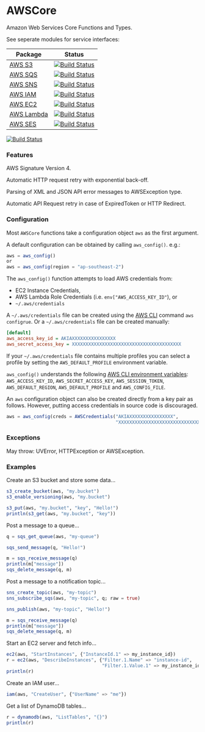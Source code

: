 # AWSCore

Amazon Web Services Core Functions and Types.

See seperate modules for service interfaces:

| Package | Status |
| --------| ------ |
| [AWS S3](http://github.com/samoconnor/AWSS3.jl) | [![Build Status](https://travis-ci.org/samoconnor/AWSS3.jl.svg)](https://travis-ci.org/samoconnor/AWSS3.jl) |
| [AWS SQS](http://github.com/samoconnor/AWSSQS.jl) | [![Build Status](https://travis-ci.org/samoconnor/AWSSQS.jl.svg)](https://travis-ci.org/samoconnor/AWSSQS.jl) |
| [AWS SNS](http://github.com/samoconnor/AWSSNS.jl) | [![Build Status](https://travis-ci.org/samoconnor/AWSSNS.jl.svg)](https://travis-ci.org/samoconnor/AWSSNS.jl) |
| [AWS IAM](http://github.com/samoconnor/AWSIAM.jl) | [![Build Status](https://travis-ci.org/samoconnor/AWSIAM.jl.svg)](https://travis-ci.org/samoconnor/AWSIAM.jl) |
| [AWS EC2](http://github.com/samoconnor/AWSEC2.jl) | [![Build Status](https://travis-ci.org/samoconnor/AWSEC2.jl.svg)](https://travis-ci.org/samoconnor/AWSEC2.jl) |
| [AWS Lambda](http://github.com/samoconnor/AWSLambda.jl) | [![Build Status](https://travis-ci.org/samoconnor/AWSLambda.jl.svg)](https://travis-ci.org/samoconnor/AWSLambda.jl) |
| [AWS SES](http://github.com/samoconnor/AWSSES.jl) | [![Build Status](https://travis-ci.org/samoconnor/AWSSES.jl.svg)](https://travis-ci.org/samoconnor/AWSSES.jl) |

[![Build Status](https://travis-ci.org/samoconnor/AWSCore.jl.svg)](https://travis-ci.org/samoconnor/AWSCore.jl)

### Features

AWS Signature Version 4.

Automatic HTTP request retry with exponential back-off.

Parsing of XML and JSON API error messages to AWSException type.

Automatic API Request retry in case of ExpiredToken or HTTP Redirect.



### Configuration

Most `AWSCore` functions take a configuration object `aws` as the first argument.

A default configuration can be obtained by calling `aws_config()`. e.g.:

```julia
aws = aws_config()
or
aws = aws_config(region = "ap-southeast-2")
```

The `aws_config()` function attempts to load AWS credentials from:

 - EC2 Instance Credentials,
 - AWS Lambda Role Credentials (i.e. `env["AWS_ACCESS_KEY_ID"`), or
 - `~/.aws/credentials`

A `~/.aws/credentials` file can be created using the
[AWS CLI](https://aws.amazon.com/cli/) command `aws configrue`.
Or a `~/.aws/credentials` file can be created manually:

```ini
[default]
aws_access_key_id = AKIAXXXXXXXXXXXXXXXX
aws_secret_access_key = XXXXXXXXXXXXXXXXXXXXXXXXXXXXXXXXXXXXXXXX
```

If your `~/.aws/credentials` file contains multiple profiles you can
select a profile by setting the `AWS_DEFAULT_PROFILE` environment variable.

`aws_config()` understands the following [AWS CLI environment
variables](http://docs.aws.amazon.com/cli/latest/userguide/cli-chap-getting-started.html#cli-environment):
`AWS_ACCESS_KEY_ID`, `AWS_SECRET_ACCESS_KEY`, `AWS_SESSION_TOKEN`,
`AWS_DEFAULT_REGION`, `AWS_DEFAULT_PROFILE` and `AWS_CONFIG_FILE`.


An `aws` configuration object can also be created directly from a key pair
as follows. However, putting access credentials in source code is discouraged.

```julia
aws = aws_config(creds = AWSCredentials("AKIAXXXXXXXXXXXXXXXX",
                                        "XXXXXXXXXXXXXXXXXXXXXXXXXXXXXXXXXXX"))
```


### Exceptions

May throw: UVError, HTTPException or AWSException.


### Examples


Create an S3 bucket and store some data...

```julia
s3_create_bucket(aws, "my.bucket")
s3_enable_versioning(aws, "my.bucket")

s3_put(aws, "my.bucket", "key", "Hello!")
println(s3_get(aws, "my.bucket", "key"))
```


Post a message to a queue...

```julia
q = sqs_get_queue(aws, "my-queue")

sqs_send_message(q, "Hello!")

m = sqs_receive_message(q)
println(m["message"])
sqs_delete_message(q, m)
```


Post a message to a notification topic...

```julia
sns_create_topic(aws, "my-topic")
sns_subscribe_sqs(aws, "my-topic", q; raw = true)

sns_publish(aws, "my-topic", "Hello!")

m = sqs_receive_message(q)
println(m["message"])
sqs_delete_message(q, m)

```


Start an EC2 server and fetch info...

```julia
ec2(aws, "StartInstances", {"InstanceId.1" => my_instance_id})
r = ec2(aws, "DescribeInstances", {"Filter.1.Name" => "instance-id",
                                   "Filter.1.Value.1" => my_instance_id})
println(r)
```


Create an IAM user...

```julia
iam(aws, "CreateUser", {"UserName" => "me"})
```


Get a list of DynamoDB tables...

```julia
r = dynamodb(aws, "ListTables", "{}")
println(r)
```
